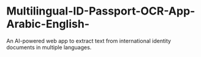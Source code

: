 # Multilingual-ID-Passport-OCR-App-Arabic-English-
An AI-powered web app to extract text from international identity documents in multiple languages.
